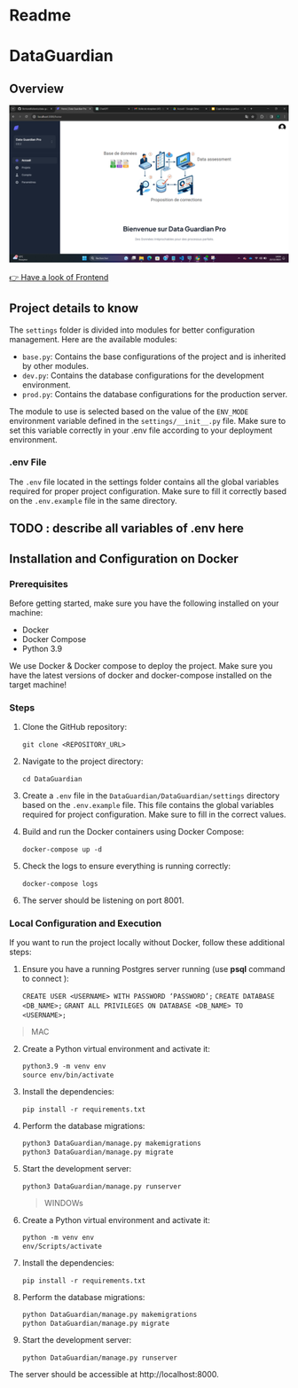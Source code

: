 # Readme

# DataGuardian

## Overview
<p align="center">
<img src="./media/img/solution.png" >
</p>

[👉  Have a look of Frontend ](https://github.com/BertrandKafando/data-guardian-client)


## Project details to know

The ```settings``` folder is divided into modules for better configuration management. Here are the available modules:

- `base.py`: Contains the base configurations of the project and is inherited by other modules.
- `dev.py`: Contains the database configurations for the development environment.
- `prod.py`: Contains the database configurations for the production server.

The module to use is selected based on the value of the `ENV_MODE` environment variable defined in the `settings/__init__.py` file. Make sure to set this variable correctly in your .env file according to your deployment environment.


### .env File

The `.env` file located in the settings folder contains all the global variables required for proper project configuration. Make sure to fill it correctly based on the `.env.example` file in the same directory.

## TODO : describe all variables of .env here

## Installation and Configuration on Docker

### Prerequisites

Before getting started, make sure you have the following installed on your machine:

- Docker
- Docker Compose
- Python 3.9

We use Docker & Docker compose to deploy the project.
Make sure you have the latest versions of docker and docker-compose installed on the target machine!

### Steps

1. Clone the GitHub repository:

    ```git clone <REPOSITORY_URL>```

2. Navigate to the project directory:

    ```cd DataGuardian```

3. Create a ```.env``` file in the ```DataGuardian/DataGuardian/settings``` directory based on the ```.env.example``` file. 
This file contains the global variables required for project configuration. Make sure to fill in the correct values.


4. Build and run the Docker containers using Docker Compose:

    ```docker-compose up -d```

5. Check the logs to ensure everything is running correctly: 

    ```docker-compose logs```

6. The server should be listening on port 8001.


### Local Configuration and Execution

If you want to run the project locally without Docker, follow these additional steps:

1. Ensure you have a running Postgres server running (use **psql** command to connect ):

    ```CREATE USER <USERNAME> WITH PASSWORD ‘PASSWORD’;```
    ```CREATE DATABASE <DB_NAME>;```
    ```GRANT ALL PRIVILEGES ON DATABASE <DB_NAME> TO <USERNAME>;```

> MAC

2. Create a Python virtual environment and activate it:

    ```
    python3.9 -m venv env
    source env/bin/activate
    ```

3. Install the dependencies:

    ```pip install -r requirements.txt```


4. Perform the database migrations:

    ```
    python3 DataGuardian/manage.py makemigrations
    python3 DataGuardian/manage.py migrate
    ```

5. Start the development server:

    ```python3 DataGuardian/manage.py runserver```



    > WINDOWs

2. Create a Python virtual environment and activate it:

    ```
    python -m venv env
    env/Scripts/activate
    ```

3. Install the dependencies:

    ```pip install -r requirements.txt```


4. Perform the database migrations:

    ```
    python DataGuardian/manage.py makemigrations
    python DataGuardian/manage.py migrate
    ```

5. Start the development server:

    ```python DataGuardian/manage.py runserver```


The server should be accessible at http://localhost:8000.
